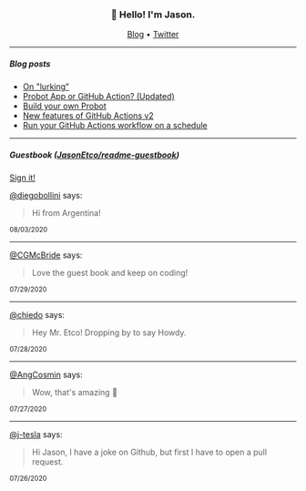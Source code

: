 <h3 align="center">👋 Hello! I'm Jason.</h3>

<p align="center">
  <a href="https://jasonet.co">Blog</a> •
  <a href="https://twitter.com/JasonEtco">Twitter</a>
</p>

---

##### Blog posts

<!--START_SECTION:posts-->
* [On &quot;lurking&quot;](https:&#x2F;&#x2F;jasonet.co&#x2F;posts&#x2F;on-lurking&#x2F;)
* [Probot App or GitHub Action? (Updated)](https:&#x2F;&#x2F;jasonet.co&#x2F;posts&#x2F;probot-app-or-github-action-v2&#x2F;)
* [Build your own Probot](https:&#x2F;&#x2F;jasonet.co&#x2F;posts&#x2F;build-your-own-probot&#x2F;)
* [New features of GitHub Actions v2](https:&#x2F;&#x2F;jasonet.co&#x2F;posts&#x2F;new-features-of-github-actions&#x2F;)
* [Run your GitHub Actions workflow on a schedule](https:&#x2F;&#x2F;jasonet.co&#x2F;posts&#x2F;scheduled-actions&#x2F;)
<!--END_SECTION:posts-->

---

##### Guestbook ([JasonEtco/readme-guestbook](https://github.com/JasonEtco/readme-guestbook))

<a href="https://readme-guestbook.now.sh">Sign it!</a>

<!--START_SECTION:guestbook-->
[@diegobollini](https://github.com/diegobollini) says:

> Hi from Argentina!

<sup>08/03/2020</sup>


---

[@CGMcBride](https://github.com/CGMcBride) says:

> Love the guest book and keep on coding!

<sup>07/29/2020</sup>


---

[@chiedo](https://github.com/chiedo) says:

> Hey Mr. Etco! Dropping by to say Howdy.

<sup>07/28/2020</sup>


---

[@AngCosmin](https://github.com/AngCosmin) says:

> Wow, that's amazing 🎉

<sup>07/27/2020</sup>


---

[@j-tesla](https://github.com/j-tesla) says:

> Hi Jason, I have a joke on Github, but first I have to open a pull request.

<sup>07/26/2020</sup>

<!--END_SECTION:guestbook-->
<!--GUESTBOOK_LIST [{"name":"diegobollini","message":"Hi from Argentina!","date":"08/03/2020"},{"name":"CGMcBride","message":"Love the guest book and keep on coding!","date":"07/29/2020"},{"name":"chiedo","message":"Hey Mr. Etco! Dropping by to say Howdy.","date":"07/28/2020"},{"name":"AngCosmin","message":"Wow, that's amazing 🎉","date":"07/27/2020"},{"name":"j-tesla","message":"Hi Jason, I have a joke on Github, but first I have to open a pull request.","date":"07/26/2020"}]-->
